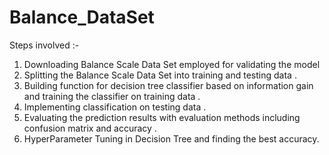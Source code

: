 # Balance_DataSet

Steps involved :-
1. Downloading Balance Scale Data Set employed for validating the model
2. Splitting the Balance Scale Data Set into training and testing data .
3. Building function for decision tree classifier based on information gain and
   training the classifier on training data .
4. Implementing classification on testing data .
5. Evaluating the prediction results with evaluation methods including confusion
   matrix and accuracy .
6. HyperParameter Tuning in Decision Tree and finding the best accuracy.
